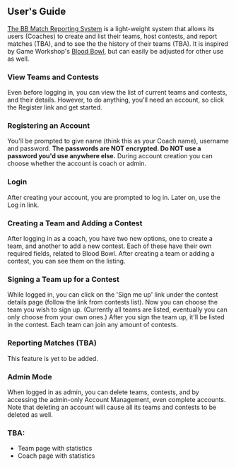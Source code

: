 ## User's Guide
[The BB Match Reporting System](http://bb-mrs.herokuapp.com/) is a light-weight system that allows its users (Coaches) to create and list their teams, host contests, and report matches (TBA), and to see the the history of their teams (TBA). It is inspired by Game Workshop's [Blood Bowl](https://www.bloodbowl.com/), but can easily be adjusted for other use as well.

### View Teams and Contests
Even before logging in, you can view the list of current teams and contests, and their details. However, to do anything, you'll need an account, so click the Register link and get started.

### Registering an Account
You'll be prompted to give name (think this as your Coach name), username and password. **The passwords are NOT encrypted. Do NOT use a password you'd use anywhere else.** During account creation you can choose whether the account is coach or admin.

### Login
After creating your account, you are prompted to log in. Later on, use the Log in link.

### Creating a Team and Adding a Contest
After logging in as a coach, you have two new options, one to create a team, and another to add a new contest. Each of these have their own required fields, related to Blood Bowl. After creating a team or adding a contest, you can see them on the listing.

### Signing a Team up for a Contest
While logged in, you can click on the 'Sign me up' link under the contest details page (follow the link from contests list). Now you can choose the team you wish to sign up. (Currently all teams are listed, eventually you can only choose from your own ones.) After you sign the team up, it'll be listed in the contest. Each team can join any amount of contests.

### Reporting Matches (TBA)
This feature is yet to be added.

### Admin Mode
When logged in as admin, you can delete teams, contests, and by accessing the admin-only Account Management, even complete accounts. Note that deleting an account will cause all its teams and contests to be deleted as well.

### TBA:
- Team page with statistics
- Coach page with statistics
